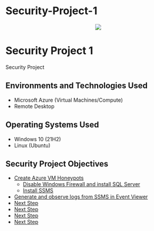 # Security-Project-1

<p align="center">
<img src="https://i.imgur.com/NNk2ICv.jpg"/>
</p>



<h1>Security Project 1</h1>
Security Project

<h2>Environments and Technologies Used</h2>

- Microsoft Azure (Virtual Machines/Compute)
- Remote Desktop


<h2>Operating Systems Used </h2>

- Windows 10</b> (21H2)
- Linux (Ubuntu)

<h2>Security Project Objectives</h2>

- [Create Azure VM Honeypots](https://github.com/BryanEAtherton/Azure-VM-Honeypot-setup/tree/main)
  - [Disable Windows Firewall and install SQL Server](https://github.com/BryanEAtherton/Disable-Windows-Firewall-and-install-SQL-Server)
  - [Install SSMS](https://github.com/BryanEAtherton/Install-SSMS)
- [Generate and observe logs from SSMS in Event Viewer]()
- [Next Step]() 
- [Next Step]()
- [Next Step]()
- [Next Step]()

<br />




